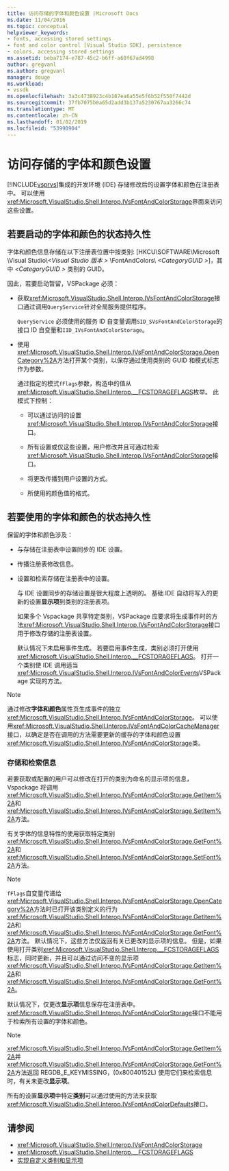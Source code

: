 ```yaml
---
title: 访问存储的字体和颜色设置 |Microsoft Docs
ms.date: 11/04/2016
ms.topic: conceptual
helpviewer_keywords:
- fonts, accessing stored settings
- font and color control [Visual Studio SDK], persistence
- colors, accessing stored settings
ms.assetid: beba7174-e787-45c2-b6ff-a60f67ad4998
author: gregvanl
ms.author: gregvanl
manager: douge
ms.workload:
- vssdk
ms.openlocfilehash: 3a3c4738923c4b187ea6a55e5f6b52f550f7442d
ms.sourcegitcommit: 37fb7075b0a65d2add3b137a5230767aa3266c74
ms.translationtype: MT
ms.contentlocale: zh-CN
ms.lasthandoff: 01/02/2019
ms.locfileid: "53990904"
---
```

# <a name="access-stored-font-and-color-settings"></a>访问存储的字体和颜色设置
[!INCLUDE[vsprvs](../code-quality/includes/vsprvs_md.md)]集成的开发环境 (IDE) 存储修改后的设置字体和颜色在注册表中。 可以使用<xref:Microsoft.VisualStudio.Shell.Interop.IVsFontAndColorStorage>界面来访问这些设置。

## <a name="to-initiate-state-persistence-of-fonts-and-colors"></a>若要启动的字体和颜色的状态持久性
 字体和颜色信息存储在以下注册表位置中按类别: [HKCU\SOFTWARE\Microsoft \Visual Studio\\*\<Visual Studio 版本 >* \FontAndColors\\ *\<CategoryGUID >*]，其中 *\<CategoryGUID >* 类别的 GUID。

 因此，若要启动暂留，VSPackage 必须：

-   获取<xref:Microsoft.VisualStudio.Shell.Interop.IVsFontAndColorStorage>接口通过调用`QueryService`针对全局服务提供程序。

     `QueryService` 必须使用的服务 ID 自变量调用`SID_SVsFontAndColorStorage`的接口 ID 自变量和`IID_IVsFontAndColorStorage`。

-   使用<xref:Microsoft.VisualStudio.Shell.Interop.IVsFontAndColorStorage.OpenCategory%2A>方法打开某个类别，以保存通过使用类别的 GUID 和模式标志作为参数。

     通过指定的模式`fFlags`参数，构造中的值从<xref:Microsoft.VisualStudio.Shell.Interop.__FCSTORAGEFLAGS>枚举。 此模式下控制：

    -   可以通过访问的设置<xref:Microsoft.VisualStudio.Shell.Interop.IVsFontAndColorStorage>接口。

    -   所有设置或仅这些设置，用户修改并且可通过检索<xref:Microsoft.VisualStudio.Shell.Interop.IVsFontAndColorStorage>接口。

    -   将更改传播到用户设置的方式。

    -   所使用的颜色值的格式。

## <a name="to-use-state-persistence-of-fonts-and-colors"></a>若要使用的字体和颜色的状态持久性
 保留的字体和颜色涉及：

- 与存储在注册表中设置同步的 IDE 设置。

- 传播注册表修改信息。

- 设置和检索存储在注册表中的设置。

  与 IDE 设置同步的存储设置是很大程度上透明的。 基础 IDE 自动将写入的更新的设置**显示项**到类别的注册表项。

  如果多个 Vspackage 共享特定类别，VSPackage 应要求将生成事件时的方法<xref:Microsoft.VisualStudio.Shell.Interop.IVsFontAndColorStorage>接口用于修改存储的注册表设置。

  默认情况下未启用事件生成。 若要启用事件生成，类别必须打开使用<xref:Microsoft.VisualStudio.Shell.Interop.__FCSTORAGEFLAGS>。 打开一个类别使 IDE 调用适当<xref:Microsoft.VisualStudio.Shell.Interop.IVsFontAndColorEvents>VSPackage 实现的方法。

> [!NOTE]
>  通过修改**字体和颜色**属性页生成事件的独立<xref:Microsoft.VisualStudio.Shell.Interop.IVsFontAndColorStorage>。 可以使用<xref:Microsoft.VisualStudio.Shell.Interop.IVsFontAndColorCacheManager>接口，以确定是否在调用的方法需要更新的缓存的字体和颜色设置<xref:Microsoft.VisualStudio.Shell.Interop.IVsFontAndColorStorage>类。

### <a name="store-and-retrieve-information"></a>存储和检索信息
 若要获取或配置的用户可以修改在打开的类别为命名的显示项的信息，Vspackage 将调用<xref:Microsoft.VisualStudio.Shell.Interop.IVsFontAndColorStorage.GetItem%2A>和<xref:Microsoft.VisualStudio.Shell.Interop.IVsFontAndColorStorage.SetItem%2A>方法。

 有关字体的信息特性的使用获取特定类别<xref:Microsoft.VisualStudio.Shell.Interop.IVsFontAndColorStorage.GetFont%2A>和<xref:Microsoft.VisualStudio.Shell.Interop.IVsFontAndColorStorage.SetFont%2A>方法。

> [!NOTE]
>  `fFlags`自变量传递给<xref:Microsoft.VisualStudio.Shell.Interop.IVsFontAndColorStorage.OpenCategory%2A>方法时已打开该类别定义的行为<xref:Microsoft.VisualStudio.Shell.Interop.IVsFontAndColorStorage.GetItem%2A>和<xref:Microsoft.VisualStudio.Shell.Interop.IVsFontAndColorStorage.GetFont%2A>方法。 默认情况下，这些方法仅返回有关已更改的显示项的信息。 但是，如果使用打开类别<xref:Microsoft.VisualStudio.Shell.Interop.__FCSTORAGEFLAGS>标志，同时更新，并且可以通过访问不变的显示项<xref:Microsoft.VisualStudio.Shell.Interop.IVsFontAndColorStorage.GetItem%2A>和<xref:Microsoft.VisualStudio.Shell.Interop.IVsFontAndColorStorage.GetFont%2A>。

 默认情况下，仅更改**显示项**信息保存在注册表中。 <xref:Microsoft.VisualStudio.Shell.Interop.IVsFontAndColorStorage>接口不能用于检索所有设置的字体和颜色。

> [!NOTE]
>  <xref:Microsoft.VisualStudio.Shell.Interop.IVsFontAndColorStorage.GetItem%2A>并<xref:Microsoft.VisualStudio.Shell.Interop.IVsFontAndColorStorage.GetFont%2A>方法返回 REGDB_E_KEYMISSING，(0x80040152L) 使用它们来检索信息时，有关未更改**显示项**。

 所有的设置**显示项**中特定**类别**可以通过使用的方法来获取<xref:Microsoft.VisualStudio.Shell.Interop.IVsFontAndColorDefaults>接口。

## <a name="see-also"></a>请参阅

- <xref:Microsoft.VisualStudio.Shell.Interop.IVsFontAndColorStorage>
- <xref:Microsoft.VisualStudio.Shell.Interop.__FCSTORAGEFLAGS>
- [实现自定义类别和显示项](../extensibility/implementing-custom-categories-and-display-items.md)